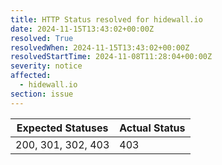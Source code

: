 ```yaml
---
title: HTTP Status resolved for hidewall.io
date: 2024-11-15T13:43:02+00:00Z
resolved: True
resolvedWhen: 2024-11-15T13:43:02+00:00Z
resolvedStartTime: 2024-11-08T11:28:04+00:00Z
severity: notice
affected:
  - hidewall.io
section: issue
---
```


| Expected Statuses | Actual Status  |
|-------------------|----------------|
| 200, 301, 302, 403 | 403 |
